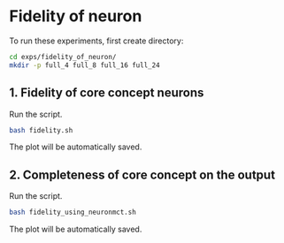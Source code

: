 # **Fidelity of neuron**

To run these experiments, first create directory:

```bash
cd exps/fidelity_of_neuron/
mkdir -p full_4 full_8 full_16 full_24
```

## **1. Fidelity of core concept neurons**

Run the script.

```bash
bash fidelity.sh
```

The plot will be automatically saved.

## **2. Completeness of core concept on the output**

Run the script.

```bash
bash fidelity_using_neuronmct.sh
```

The plot will be automatically saved.
